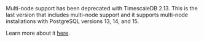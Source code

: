 <Highlight type="warning">
Multi-node support has been deprecated with TimescaleDB 2.13. This is the last version that includes multi-node support and it supports multi-node installations with PostgreSQL versions 13, 14, and 15.

Learn more about it [here][configuration].
</Highlight>

[configuration]: /self-hosted/:currentVersion:/multinode-timescaledb/multinode-config/